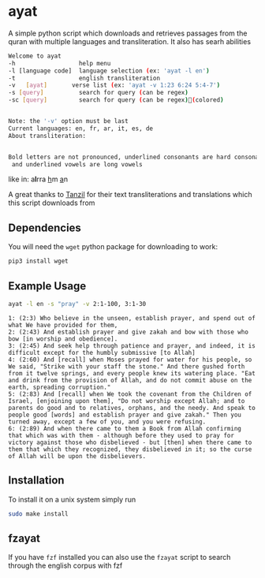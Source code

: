 # ayat
A simple python script which downloads and retrieves passages from the quran with multiple languages and transliteration. It also has searh abilities

```bash
Welcome to ayat
-h                  help menu
-l [language code]  language selection (ex: 'ayat -l en')
-t                  english transliteration
-v   [ayat]       verse list (ex: 'ayat -v 1:23 6:24 5:4-7')
-s [query]          search for query (can be regex)
-sc [query]         search for query (can be regex)(colored)


Note: the '-v' option must be last
Current languages: en, fr, ar, it, es, de
About transliteration:


Bold letters are not pronounced, underlined consonants are hard consonants, 
 and underlined vowels are long vowels
```
like in: a**l**rra <ins>h</ins>m <ins>a</ins>n

A great thanks to [Tanzil](tanzil.net) for their text transliterations and translations which this script downloads from

## Dependencies

You will need the `wget` python package for downloading to work:

```bash
pip3 install wget
```

## Example Usage

```bash
ayat -l en -s "pray" -v 2:1-100, 3:1-30
```
```
1: (2:3) Who believe in the unseen, establish prayer, and spend out of what We have provided for them,
2: (2:43) And establish prayer and give zakah and bow with those who bow [in worship and obedience].
3: (2:45) And seek help through patience and prayer, and indeed, it is difficult except for the humbly submissive [to Allah]
4: (2:60) And [recall] when Moses prayed for water for his people, so We said, "Strike with your staff the stone." And there gushed forth from it twelve springs, and every people knew its watering place. "Eat and drink from the provision of Allah, and do not commit abuse on the earth, spreading corruption."
5: (2:83) And [recall] when We took the covenant from the Children of Israel, [enjoining upon them], "Do not worship except Allah; and to parents do good and to relatives, orphans, and the needy. And speak to people good [words] and establish prayer and give zakah." Then you turned away, except a few of you, and you were refusing.
6: (2:89) And when there came to them a Book from Allah confirming that which was with them - although before they used to pray for victory against those who disbelieved - but [then] when there came to them that which they recognized, they disbelieved in it; so the curse of Allah will be upon the disbelievers.
```

## Installation

To install it on a unix system simply run
```bash
sudo make install
```

## fzayat

If you have `fzf` installed you can also use the `fzayat` script to search through the english corpus with fzf
